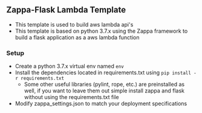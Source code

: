 ## Zappa-Flask Lambda Template

* This template is used to build aws lambda api's
* This template is based on python 3.7.x using the Zappa framework to build a flask application as a aws lambda function

### Setup

* Create a python 3.7.x virtual env named `env`
* Install the dependencies located in requirements.txt using `pip install -r requirements.txt`
    * Some other useful libraries (pylint, rope, etc.) are preinstalled as well, if you want to leave them out simple install zappa and flask without using the requirements.txt file
* Modify zappa_settings.json to match your deployment specifications